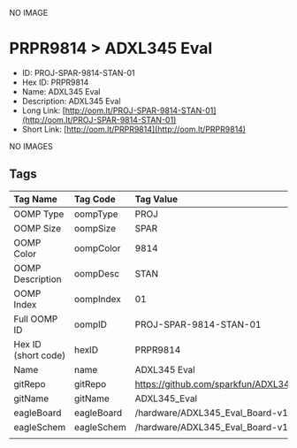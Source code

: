 


  
NO IMAGE  
# PRPR9814 > ADXL345 Eval

- ID: PROJ-SPAR-9814-STAN-01
- Hex ID: PRPR9814
- Name: ADXL345 Eval
- Description: ADXL345 Eval
- Long Link: [http://oom.lt/PROJ-SPAR-9814-STAN-01](http://oom.lt/PROJ-SPAR-9814-STAN-01)
- Short Link: [http://oom.lt/PRPR9814](http://oom.lt/PRPR9814)
  
NO IMAGES  
## Tags
  

|Tag Name|Tag Code|Tag Value|
| :--- | :--- | :--- |
|OOMP Type|oompType|PROJ|
|OOMP Size|oompSize|SPAR|
|OOMP Color|oompColor|9814|
|OOMP Description|oompDesc|STAN|
|OOMP Index|oompIndex|01|
|Full OOMP ID|oompID|PROJ-SPAR-9814-STAN-01|
|Hex ID (short code)|hexID|PRPR9814|
|Name|name|ADXL345 Eval|
|gitRepo|gitRepo|https://github.com/sparkfun/ADXL345_Eval|
|gitName|gitName|ADXL345_Eval|
|eagleBoard|eagleBoard|/hardware/ADXL345_Eval_Board-v11.brd|
|eagleSchem|eagleSchem|/hardware/ADXL345_Eval_Board-v11.sch|
||||
